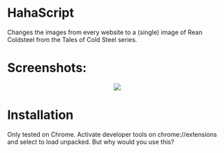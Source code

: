 # HahaScript

Changes the images from every website to a (single) image of Rean Coldsteel from the Tales of Cold Steel series.

# Screenshots:
<p align="center">
  <img src="https://i.imgur.com/KUMtbS3.png">
</p>

# Installation
Only tested on Chrome. Activate developer tools on chrome://extensions and select to load unpacked. But why would you use this?

